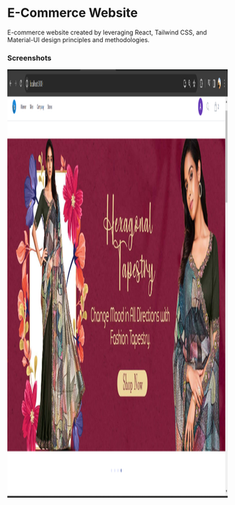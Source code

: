 # E-Commerce Website 

E-commerce website created by leveraging React, Tailwind CSS, and Material-UI design principles and methodologies.

### Screenshots

<p float="left">
<img src="https://github.com/lookthisisaddy/E-Commerce/blob/master/git_images/home.png" width="1920" height="977"> 
</p>
